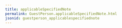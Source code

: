 ```yaml
---
title: applicableSpecifiedNote
permalink: GuestPerson.applicableSpecifiedNote.html
jsonid: guestperson_applicablespecifiednote
---
```

